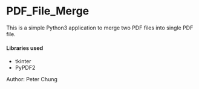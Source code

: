 # PDF_File_Merge
This is a simple Python3 application to merge two PDF files into single PDF file.

#### Libraries used
- tkinter
- PyPDF2

Author:  Peter Chung
